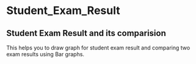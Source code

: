 # Student_Exam_Result
Student Exam Result and its comparision
---

This helps you to draw graph for student exam result and comparing two exam results using Bar graphs. 
